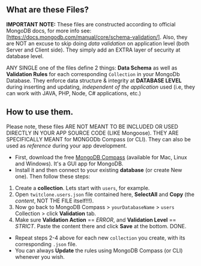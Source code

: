 ## What are these Files?
**IMPORTANT NOTE:** These files are constructed according to official MongoDB docs, for more info see: [https://docs.mongodb.com/manual/core/schema-validation/]. Also, they are NOT an excuse to skip doing _data validation_ on application level (both Server and Client side). They simply add an EXTRA layer of security at database level.


ANY SINGLE one of the files define 2 things:  **Data Schema** as well as **Validation Rules** for each corresponding ``Collection`` in your MongoDb Database. They enforce data structure & integrity at **DATABASE LEVEL** during inserting and updating, *independent of the application* used (i.e, they can work with JAVA, PHP, Node, C# applications, etc.) 

## How to use them.
Please note, these files ARE NOT MEANT TO BE INCLUDED OR USED DIRECTLY IN YOUR APP SOURCE CODE (LIKE Mongoose). THEY ARE SPECIFICALLY MEANT for MONGODb Compass (or CLI). They can also be used as _reference_ during your app development.

- First, download the free [MongoDB Compass](https://www.mongodb.com/products/compass) (available for Mac, Linux and Windows). It's a GUI app for MongoDB.
- Install it and then connect to your existing **database** (or create New one). Then follow these steps:

1. Create a **collection**. Lets start with `users`, for example.
2. Open `twitclone.users.json` file contained here, **SelectAll** and **Copy** (the *content*, NOT THE FILE itself!!!).
3. Now go back to MongoDB Compass > `yourDatabaseName` > `users` Collection > click **Validation** tab.
4. Make sure **Validation Action** == _ERROR_, and **Validation Level** == _STRICT_. Paste the content there and click **Save** at the bottom. DONE.

- Repeat steps 2-4 above for each new `collection` you create, with its corresponding `.json` file.
- You can always **Update** the rules using MongoDB Compass (or CLI) whenever you wish.
